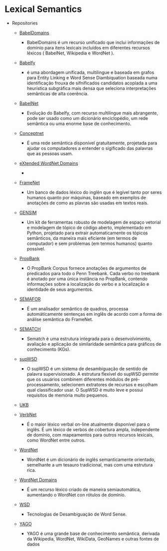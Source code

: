 # Lexical Semantics

- Repositories

    - [BabelDomains](http://lcl.uniroma1.it/babeldomains/)

        - BabelDomains é um recurso unificado que inclui informações de domínio para itens lexicais incluídos em diferentes recursos léxicos ( BabelNet, Wikipedia e WordNet ). 

    - [Babelfy](http://babelfy.org/)

        - é uma abordagem unificada, multilingue e baseada em grafos para Entity Linking e Word Sense Diambiquation baseada numa identificação frouxa de sifnificados candidatos acoplada a uma heurística subgráfica mais densa que seleciona interpretações semânticas de alta coerência.

    - [BabelNet](https://babelnet.org/)
        - Evolução do Babelfy, com recurso multilingue mais abrangente, pode ser usado como um dicionário enciclopédio, um rede semântica ou uma enorme base de conhecimento. 


    - [Conceptnet](http://conceptnet.io/)

        - É uma rede semântica disponível gratuitamente, projetada para ajudar os computadores a entender o sigificado das palavras que as pessoas usam.

    - [eXtended WordNet Domains](http://adimen.si.ehu.es/web/XWND)

        - 

    - [FrameNet](https://framenet.icsi.berkeley.edu/fndrupal/)

        - Um banco de dados léxico do inglên que é legível tanto por seres humanos quanto por máquinas, baseado em exemplos de anotações de como as  plavras são usadas em textos reais.

    - [GENSIM](https://radimrehurek.com/gensim/)

        - Um kit de ferramentas robusto de modelagem de espaço vetorial e modelagem de tópico de código aberto, implementado em Python, projetado para extrair automaticamente os tópicos semânticos, da maneira mais eficiente (em termos de computador) e sem problemas (em termos humanos) quanto possível.

    - [PropBank](http://www.nltk.org/howto/propbank.html)

        - O PropBank Corpus fornece anotações de argumentos de predicados para todo o Penn Treebank. Cada verbo no treebank é anotado por uma única instância no PropBank, contendo informações sobre a localização do verbo e a localização e identidade de seus argumentos.

    - [SEMAFOR](http://www.cs.cmu.edu/~ark/SEMAFOR/)

        - É um analisador semântico de quadros, processa automáticamente sentenças em inglês de acordo com a forma de análise semântica do FrameNet.

    - [SEMATCH](https://github.com/gsi-upm/sematch)

        - Sematch é uma estrutura integrada para o desenvolvimento, avaliação e aplicação de similaridade semântica para gráficos de conhecimento (KGs).

    - [supWSD](https://github.com/SI3P/supWSD)

        - O supWSD é um sistema de desambiguação de sentido de palavra supervisionado. A estrutura flexível do supWSD permite que os usuários combinem diferentes módulos de pré-processamento, selecionem extratores de recursos e escolham qual classificador usar. O SupWSD é muito leve e possui requisitos de memória muito pequenos.

    - [UKB]()

    - [VerbNet](https://verbs.colorado.edu/~mpalmer/projects/verbnet.html)

        - É o maior léxico verbal on-line atualmente disponível para o inglês. É um léxico de verbos de cobertura ampla, independente de domínio, com mapeamentos para outros recursos lexicais, como WordNet entre outros.

    - [WordNet](https://wordnet.princeton.edu/)
        
        - WordNet é um dicionário de inglês semanticamente orientado, semelhante a um tesauro tradicional, mas com uma estrutura rica.

    - [WordNet Domains](http://wndomains.fbk.eu/)

        - É um recurso léxico criado de maneira semiautomática, aumentando o WordNet con rótulos de domínio.

    - [WSD](https://github.com/alvations/pywsd)

        - Tecnologias de Desambiguação de Word Sense. 

    - [YAGO](https://old.datahub.io/dataset/yago)
        
        - YAGO é uma grande base de conhecimento semântica, derivada da Wikipedia, WordNet, WikiData, GeoNames e outras fontes de dados

    

    